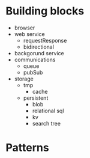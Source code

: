 # Building blocks 

* browser
* web service
  * requestResponse
  * bidirectional
* backgorund service
* communications
  * queue
  * pubSub
* storage
  * tmp
    * cache
  * persistent
    * blob
    * relational sql
    * kv
    * search tree

# Patterns
